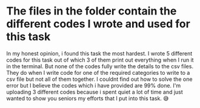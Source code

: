 # The files in the folder contain the different codes I wrote and used for this task

In my honest opinion, i found this task the most hardest. I wrote 5 different codes for this task out of which 3 of them print out everything when I run it in the terminal. But none of the codes fully write the details to the csv files. They do when I write code for one of the required categories to write to a csv file but not all of them together. I couldnt find out how to solve the one error but I believe the codes which i have provided are 99% done. I'm uploading 3 different codes because i spent quiet a lot of time and just wanted to show you seniors my efforts that I put into this task. 😅
